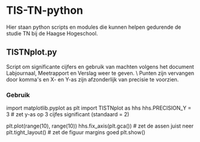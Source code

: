 # TIS-TN-python

Hier staan python scripts en modules die kunnen helpen gedurende de studie TN bij de Haagse Hogeschool.

## TISTNplot.py

Script om significante cijfers en gebruik van machten volgens het document Labjournaal, Meetrapport en Verslag weer te geven. \\
Punten zijn vervangen door komma's en X- en Y-as zijn afzonderlijk van precisie te voorzien.

### Gebruik
import matplotlib.pyplot as plt
import TISTNplot as hhs
hhs.PRECISION_Y = 3 # zet y-as op 3 cijfes significant (standaard = 2)

plt.plot(range(10), range(10))
hhs.fix_axis(plt.gca()) # zet de assen juist neer
plt.tight_layout() # zet de figuur margins goed
plt.show()

